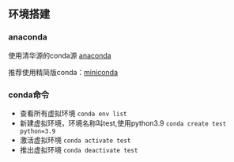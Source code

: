 ## 环境搭建

### anaconda

使用清华源的conda源 [anaconda](https://mirrors.tuna.tsinghua.edu.cn/help/anaconda/)

推荐使用精简版conda：[miniconda](https://mirrors.tuna.tsinghua.edu.cn/anaconda/miniconda/)

### conda命令
- 查看所有虚拟环境 `conda env list`
- 新建虚拟环境，环境名称叫test,使用python3.9 `conda create test python=3.9`
- 激活虚拟环境 `conda activate test`
- 推出虚拟环境 `conda deactivate test`
